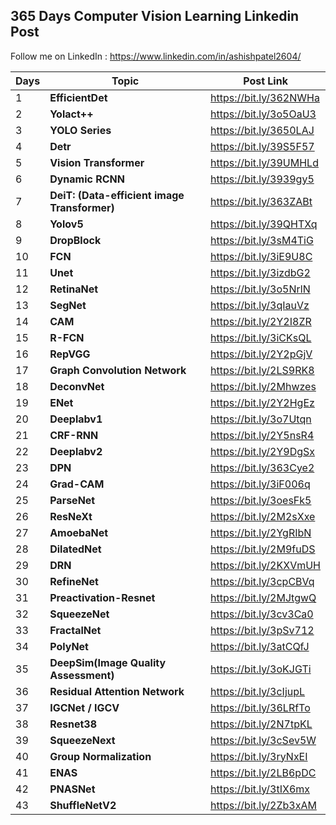## 365 Days Computer Vision Learning Linkedin Post

Follow me on LinkedIn : https://www.linkedin.com/in/ashishpatel2604/

| Days | Topic                                        | Post Link              |
| ---- | -------------------------------------------- | ---------------------- |
| 1    | **EfficientDet**                             | https://bit.ly/362NWHa |
| 2    | **Yolact++**                                 | https://bit.ly/3o5OaU3 |
| 3    | **YOLO Series**                              | https://bit.ly/3650LAJ |
| 4    | **Detr**                                     | https://bit.ly/39S5F57 |
| 5    | **Vision Transformer**                       | https://bit.ly/39UMHLd |
| 6    | **Dynamic RCNN**                             | https://bit.ly/3939gy5 |
| 7    | **DeiT: (Data-efficient image Transformer)** | https://bit.ly/363ZABt |
| 8    | **Yolov5**                                   | https://bit.ly/39QHTXq |
| 9    | **DropBlock**                                | https://bit.ly/3sM4TiG |
| 10   | **FCN**                                      | https://bit.ly/3iE9U8C |
| 11   | **Unet**                                     | https://bit.ly/3izdbG2 |
| 12   | **RetinaNet**                                | https://bit.ly/3o5NrlN |
| 13   | **SegNet**                                   | https://bit.ly/3qIauVz |
| 14   | **CAM**                                      | https://bit.ly/2Y2I8ZR |
| 15   | **R-FCN**                                    | https://bit.ly/3iCKsQL |
| 16   | **RepVGG**                                   | https://bit.ly/2Y2pGjV |
| 17   | **Graph Convolution Network**                | https://bit.ly/2LS9RK8 |
| 18   | **DeconvNet**                                | https://bit.ly/2Mhwzes |
| 19   | **ENet**                                     | https://bit.ly/2Y2HgEz |
| 20   | **Deeplabv1**                                | https://bit.ly/3o7Utqn |
| 21   | **CRF-RNN**                                  | https://bit.ly/2Y5nsR4 |
| 22   | **Deeplabv2**                                | https://bit.ly/2Y9DgSx |
| 23   | **DPN**                                      | https://bit.ly/363Cye2 |
| 24   | **Grad-CAM**                                 | https://bit.ly/3iF006q |
| 25   | **ParseNet**                                 | https://bit.ly/3oesFk5 |
| 26   | **ResNeXt**                                  | https://bit.ly/2M2sXxe |
| 27   | **AmoebaNet**                                | https://bit.ly/2YgRIbN |
| 28   | **DilatedNet**                               | https://bit.ly/2M9fuDS |
| 29   | **DRN**                                      | https://bit.ly/2KXVmUH |
| 30   | **RefineNet**                                | https://bit.ly/3cpCBVq |
| 31   | **Preactivation-Resnet**                     | https://bit.ly/2MJtgwQ |
| 32   | **SqueezeNet**                               | https://bit.ly/3cv3Ca0 |
| 33   | **FractalNet**                               | https://bit.ly/3pSv712 |
| 34   | **PolyNet**                                  | https://bit.ly/3atCQfJ |
| 35   | **DeepSim(Image Quality Assessment)**        | https://bit.ly/3oKJGTi |
| 36   | **Residual Attention Network**               | https://bit.ly/3cIjupL |
| 37   | **IGCNet / IGCV**                            | https://bit.ly/36LRfTo |
| 38   | **Resnet38**                                 | https://bit.ly/2N7tpKL |
| 39   | **SqueezeNext**                              | https://bit.ly/3cSev5W |
| 40   | **Group Normalization**                      | https://bit.ly/3ryNxEI |
| 41   | **ENAS**                                     | https://bit.ly/2LB6pDC |
| 42   | **PNASNet**                                  | https://bit.ly/3tIX6mx |
| 43   | **ShuffleNetV2**                             | https://bit.ly/2Zb3xAM |

